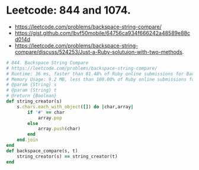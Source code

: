# Leetcode: 844 and 1074.

- https://leetcode.com/problems/backspace-string-compare/
- https://gist.github.com/lbvf50mobile/64756ca934f666242a48589e88cd014d
- https://leetcode.com/problems/backspace-string-compare/discuss/524253/Just-a-Ruby-solutuion-with-two-methods.

```Ruby
# 844. Backspace String Compare
# https://leetcode.com/problems/backspace-string-compare/
# Runtime: 36 ms, faster than 81.48% of Ruby online submissions for Backspace String Compare.
# Memory Usage: 9.2 MB, less than 100.00% of Ruby online submissions for Backspace String Compare.
# @param {String} s
# @param {String} t
# @return {Boolean}
def string_creator(s)
    s.chars.each_with_object([]) do |char,array|
        if '#' == char
            array.pop
        else
            array.push(char)
        end
    end.join
end
def backspace_compare(s, t)
    string_creator(s) == string_creator(t)
end
```
